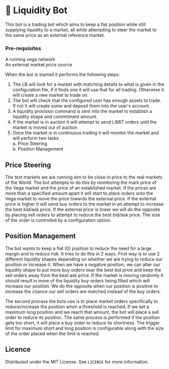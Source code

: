 # 🤖 Liquidity Bot

This bot is a trading bot which aims to keep a flat position while still supplying liquidity to a market, all while attempting to steer the market to the same price as an external reference market.

### Pre-requisites

A running vega network<br>
An external market price source

When the bot is started it performs the following steps:

1. The LB will look for a market with matching details to what is given in the configuration file, if it finds one it will use that for all trading. Otherwise it will create a new market to trade on.
2. The bot will check that the configured user has enough assets to trade. If not it will create some and deposit them into the user's account.
3. A liquidity provision command is sent into the market to establish a liquidity shape and commitment amount.
4. If the market is in auction it will attempt to send LIMIT orders until the market is moved out of auction
5. Once the market is in continuous trading it will monitor the market and will perform two tasks<br>
 a. Price Steering<br>
 b. Position Management



## Price Steering
The test markets we are running aim to be close in price to the real markets of the World. The bot attempts to do this by monitoring the mark price of the Vega market and the price of an established market. If the prices are more than a specified amount apart it will start to place orders onto the Vega market to move the price towards the external price. If the external price is higher it will send buy orders to the market in an attempt to increase the best bid/ask price. If the external price is lower we will do the opposite by placing sell orders to attempt to reduce the best bid/ask price. The size of the order is controlled by a configuration option.


## Position Management
The bot wants to keep a flat (0) position to reduce the need for a large margin and to reduce risk. It tries to do this in 2 ways. First way is to use 2 different liquidity shapes depending on whether we are trying to reduce our position or increase it. When we have a negative position, we can alter our liquidity shape to put more buy orders near the best bid price and keep the sell orders away from the best ask price. If the market is moving randomly it should result in more of the liquidity buy orders being filled which will increase our position. We do the opposite when our position is positive to increase the chance our sell orders are matched instead of the buy orders.

The second process the bots use is to place market orders specifically to reduce/increase the position when a threshold is reached. If we set a maximum long position and we reach that amount, the bot will place a sell order to reduce its position. The same process is performed if the position gets too short, it will place a buy order to reduce its shortness. The trigger limit for maximum short and long position is configurable along with the size of the order placed when the limit is reached.

## Licence

Distributed under the MIT License. See `LICENSE` for more information.
